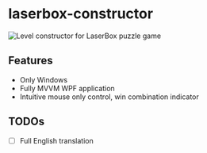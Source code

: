 # laserbox-constructor

![Level constructor for LaserBox puzzle game](lb.gif)

## Features

- Only Windows
- Fully MVVM WPF application
- Intuitive mouse only control, win combination indicator

## TODOs

- [ ] Full English translation
